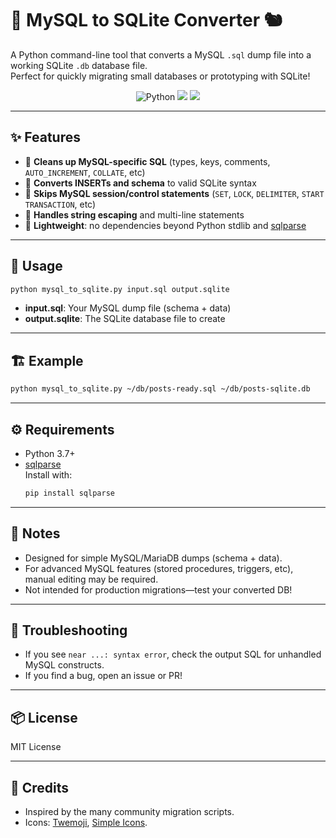 # 🐬 MySQL to SQLite Converter 🐿️

A Python command-line tool that converts a MySQL `.sql` dump file into a working SQLite `.db` database file.  
Perfect for quickly migrating small databases or prototyping with SQLite!

<p align="center">
  <img src="https://img.shields.io/badge/Python-3.7%2B-blue?logo=python" alt="Python">
  <img src="https://img.shields.io/badge/Supported-MySQL%20%26%20MariaDB-yellow?logo=mysql">
  <img src="https://img.shields.io/badge/Output-SQLite%20DB-green?logo=sqlite">
</p>

---

## ✨ Features

- 🧹 **Cleans up MySQL-specific SQL** (types, keys, comments, `AUTO_INCREMENT`, `COLLATE`, etc)
- 🔄 **Converts INSERTs and schema** to valid SQLite syntax
- 🛑 **Skips MySQL session/control statements** (`SET`, `LOCK`, `DELIMITER`, `START TRANSACTION`, etc)
- 🐞 **Handles string escaping** and multi-line statements
- 💨 **Lightweight**: no dependencies beyond Python stdlib and [sqlparse](https://github.com/andialbrecht/sqlparse)

---

## 🚀 Usage

```sh
python mysql_to_sqlite.py input.sql output.sqlite
```

- **input.sql**: Your MySQL dump file (schema + data)
- **output.sqlite**: The SQLite database file to create

---

## 🏗️ Example

```sh
python mysql_to_sqlite.py ~/db/posts-ready.sql ~/db/posts-sqlite.db
```

---

## ⚙️ Requirements

- Python 3.7+
- [sqlparse](https://pypi.org/project/sqlparse/)  
  Install with:  
  ```sh
  pip install sqlparse
  ```

---

## 📝 Notes

- Designed for simple MySQL/MariaDB dumps (schema + data).  
- For advanced MySQL features (stored procedures, triggers, etc), manual editing may be required.
- Not intended for production migrations—test your converted DB!

---

## 🐛 Troubleshooting

- If you see `near ...: syntax error`, check the output SQL for unhandled MySQL constructs.
- If you find a bug, open an issue or PR!

---

## 📦 License

MIT License

---

## 🙏 Credits

- Inspired by the many community migration scripts.
- Icons: [Twemoji](https://twemoji.twitter.com/), [Simple Icons](https://simpleicons.org/).

